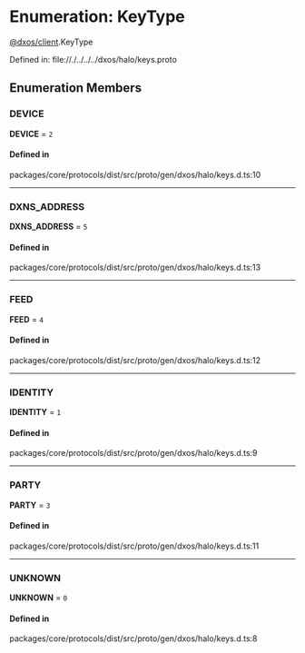 # Enumeration: KeyType

[@dxos/client](../modules/dxos_client.md).KeyType

Defined in:
  file://./../../../dxos/halo/keys.proto

## Enumeration Members

### DEVICE

 **DEVICE** = ``2``

#### Defined in

packages/core/protocols/dist/src/proto/gen/dxos/halo/keys.d.ts:10

___

### DXNS\_ADDRESS

 **DXNS\_ADDRESS** = ``5``

#### Defined in

packages/core/protocols/dist/src/proto/gen/dxos/halo/keys.d.ts:13

___

### FEED

 **FEED** = ``4``

#### Defined in

packages/core/protocols/dist/src/proto/gen/dxos/halo/keys.d.ts:12

___

### IDENTITY

 **IDENTITY** = ``1``

#### Defined in

packages/core/protocols/dist/src/proto/gen/dxos/halo/keys.d.ts:9

___

### PARTY

 **PARTY** = ``3``

#### Defined in

packages/core/protocols/dist/src/proto/gen/dxos/halo/keys.d.ts:11

___

### UNKNOWN

 **UNKNOWN** = ``0``

#### Defined in

packages/core/protocols/dist/src/proto/gen/dxos/halo/keys.d.ts:8
